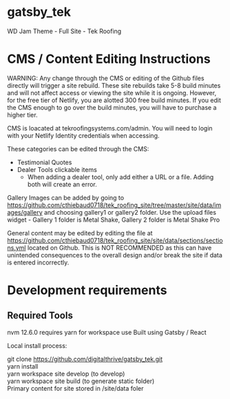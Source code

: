 # gatsby_tek

WD Jam Theme - Full Site - Tek Roofing

# CMS / Content Editing Instructions

WARNING: Any change through the CMS or editing of the Github files directly will trigger a site rebuild.  These site rebuilds take 5-8 build minutes and will not affect access or viewing the site while it is ongoing.  However, for the free tier of Netlify, you are alotted 300 free build minutes.
If you edit the CMS enough to go over the build minutes, you will have to purchase a higher tier.

CMS is loacated at tekroofingsystems.com/admin. You will need to login with your Netlify Identity credentials when accessing.

These categories can be edited through the CMS:

- Testimonial Quotes
- Dealer Tools clickable items
  - When adding a dealer tool, only add either a URL or a file. Adding both will create an error.

Gallery Images can be added by going to https://github.com/cthiebaud0718/tek_roofing_site/tree/master/site/data/images/gallery and choosing gallery1 or gallery2 folder.  Use the upload files widget - Gallery 1 folder is Metal Shake, Gallery 2 folder is Metal Shake Pro

General content may be edited by editing the file at https://github.com/cthiebaud0718/tek_roofing_site/site/data/sections/sections.yml located on Github.  This is NOT RECOMMENDED as this can have unintended consequences to the overall design and/or break the site if data is entered incorrectly.


# Development requirements

## Required Tools

nvm 12.6.0
requires yarn for workspace use
Built using Gatsby / React

Local install process:

git clone https://github.com/digitalthrive/gatsby_tek.git</br>
yarn install</br>
yarn workspace site develop (to develop)</br>
yarn workspace site build (to generate static folder)</br>
Primary content for site stored in /site/data foler

